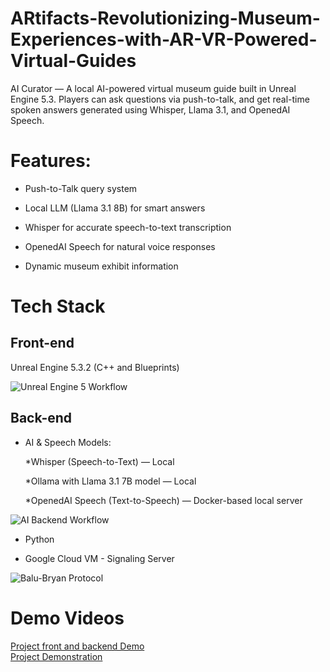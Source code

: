 # ARtifacts-Revolutionizing-Museum-Experiences-with-AR-VR-Powered-Virtual-Guides
AI Curator — A local AI-powered virtual museum guide built in Unreal Engine 5.3. Players can ask questions via push-to-talk, and get real-time spoken answers generated using Whisper, Llama 3.1, and OpenedAI Speech.

# **Features:**

- Push-to-Talk query system

- Local LLM (Llama 3.1 8B) for smart answers

- Whisper for accurate speech-to-text transcription

- OpenedAI Speech for natural voice responses

- Dynamic museum exhibit information

# Tech Stack
## Front-end

Unreal Engine 5.3.2 (C++ and Blueprints)

![Unreal Engine 5 Workflow](https://github.com/user-attachments/assets/9b7ad29b-98c3-44b0-8013-c5640df5f816)

## Back-end
- AI & Speech Models:

  *Whisper (Speech-to-Text) — Local

  *Ollama with Llama 3.1 7B model — Local

  *OpenedAI Speech (Text-to-Speech) — Docker-based local server
  
![AI Backend Workflow](https://github.com/user-attachments/assets/b841bd0a-c847-41f8-9d0c-a55e0bd9e95f)  
- Python

- Google Cloud VM - Signaling Server
  
![Balu-Bryan Protocol](https://github.com/user-attachments/assets/da5edf2f-5d77-4cf2-b931-9aef65fadf01)


# Demo Videos
[Project front and backend Demo](https://drive.google.com/file/d/1Esq4w7d07Hx4hgJhUlXMUxXLdDcj83Rq/view?usp=drive_link)  
[Project Demonstration](https://drive.google.com/file/d/1s_I74UmfInXPOW7paAaa3rmibv40wcog/view?usp=drive_link)
